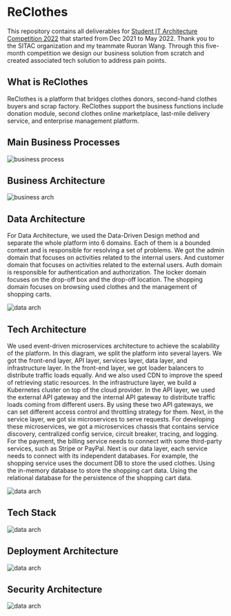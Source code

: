 # ReClothes

This repository contains all deliverables for [Student IT Architecture Competition 2022](https://www.citap.org/) that started from Dec 2021 to May 2022. 
Thank you to the SITAC organization and my teammate Ruoran Wang. Through this five-month competition we design our business solution from scratch and created associated tech solution to address pain points.

## What is ReClothes

ReClothes is a platform that bridges clothes donors, second-hand clothes buyers and scrap factory. ReClothes support the business functions include donation module, second clothes online marketplace, last-mile delivery service, and enterprise management platform.

## Main Business Processes

![business process](./assets/../docs/assets/business_process.png)

## Business Architecture

![business arch](./assets/../docs/assets/business_arch.png)

## Data Architecture

For Data Architecture, we used the Data-Driven Design method and separate the whole platform into 6 domains. Each of them is a bounded context and is responsible for resolving a set of problems. We got the admin domain that focuses on activities related to the internal users. And customer domain that focuses on activities related to the external users. Auth domain is responsible for authentication and authorization. The locker domain focuses on the drop-off box and the drop-off location. The shopping domain focuses on browsing used clothes and the management of shopping carts.

![data arch](./assets/../docs/assets/data_arch.png)

## Tech Architecture

We used event-driven microservices architecture to achieve the scalability of the platform. In this diagram, we split the platform into several layers. We got the front-end layer, API layer, services layer, data layer, and infrastructure layer. In the front-end layer, we got loader balancers to distribute traffic loads equally. And we also used CDN to improve the speed of retrieving static resources. In the infrastructure layer, we build a Kubernetes cluster on top of the cloud provider.
In the API layer, we used the external API gateway and the internal API gateway to distribute traffic loads coming from different users. By using these two API gateways, we can set different access control and throttling strategy for them. Next, in the service layer, we got six microservices to serve requests. For developing these microservices, we got a microservices chassis that contains service discovery, centralized config service, circuit breaker, tracing, and logging. For the payment, the billing service needs to connect with some third-party services, such as Stripe or PayPal. Next is our data layer, each service needs to connect with its independent databases. For example, the shopping service uses the document DB to store the used clothes. Using the in-memory database to store the shopping cart data. Using the relational database for the persistence of the shopping cart data.

![data arch](./assets/../docs/assets/tech_arch.png)

## Tech Stack

![data arch](./assets/../docs/assets/tech_stack.png)

## Deployment Architecture

![data arch](./assets/../docs/assets/deployment_arch.png)

## Security Architecture

![data arch](./assets/../docs/assets/security_arch.png)
